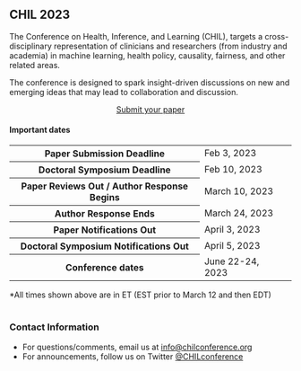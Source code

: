 ## CHIL 2023

The Conference on Health, Inference, and Learning (CHIL), targets a cross-disciplinary representation of clinicians and researchers (from industry and academia) in machine learning, health policy, causality, fairness, and other related areas.

The conference is designed to spark insight-driven discussions on new and emerging ideas that may lead to collaboration and discussion.

<center><a class="btn-primary btn-lg" role="button" aria-pressed="true" href="https://openreview.net/group?id=chilconference.org/CHIL/2023/Conference" target="_blank" rel="noopener">Submit your paper</a></center>


#### Important dates
<div>

<table class="timeline-table table table-sm">
  <tbody>
    <tr>
      <th scope="row">Paper Submission Deadline</th>
      <td>Feb 3, 2023</td>
      <td class="text-right"><span class="countdown" data-startdate="2023-02-04T04:59:00.00Z"></span></td> 
    </tr>
    <tr>
      <th scope="row">Doctoral Symposium Deadline</th>
      <td>Feb 10, 2023</td>
      <td class="text-right"><span class="countdown" data-startdate="2023-02-11T04:59:00.00Z"></span></td> 
    </tr>
    <tr>
      <th scope="row">Paper Reviews Out / Author Response Begins</th>
      <td>March 10, 2023</td>
      <td class="text-right"><span class="countdown" data-startdate="2023-03-11T04:59:00.00Z"></span></td>
    </tr>
    <tr>
      <th scope="row">Author Response Ends</th>
      <td>March 24, 2023</td>
      <td class="text-right"><span class="countdown" data-startdate="2023-03-25T03:59:00.00Z"></span></td>
    </tr>
    <tr>
      <th scope="row">Paper Notifications Out</th>
      <td>April 3, 2023</td>
      <td class="text-right"><span class="countdown" data-startdate="2023-04-04T03:59:00.00Z"></span></td>
    </tr>
    <tr>
      <th scope="row">Doctoral Symposium Notifications Out</th>
      <td>April 5, 2023</td>
      <td class="text-right"><span class="countdown" data-startdate="2023-04-06T03:59:00.00Z"></span></td> 
    </tr>
    <tr>
      <th scope="row">Conference dates</th>
      <td>June 22-24, 2023</td>
      <td class="text-right"><span class="countdown" data-startdate="June 22, 2023"></span></td>
    </tr>
  </tbody>
</table>
<div class="text-right">*All times shown above are in ET (EST prior to March 12 and then EDT) </div>
<br />
</div>

### Contact Information

- For questions/comments, email us at [info@chilconference.org](mailto:info@chilconference.org)
- For announcements, follow us on Twitter [@CHILconference](https://twitter.com/chilconference)
